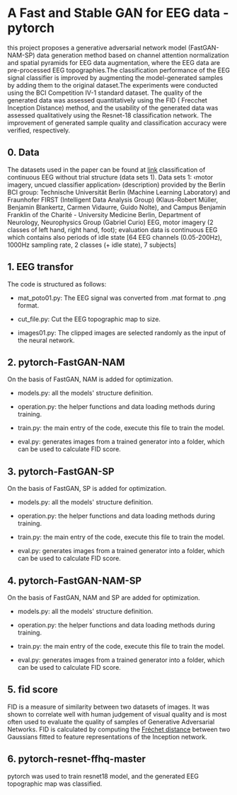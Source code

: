 # A Fast and Stable GAN for  EEG data - pytorch
this project proposes a generative adversarial network model (FastGAN-NAM-SP) data generation method based on channel attention normalization and spatial pyramids for EEG data augmentation, where the EEG data are pre-processed EEG topographies.The classification performance of the EEG signal classifier is improved by augmenting the model-generated samples by adding them to the original dataset.The experiments were conducted using the BCI Competition IV-1 standard dataset. The quality of the generated data was assessed quantitatively using the FID ( Frecchet Inception Distance) method, and the usability of the generated data was assessed qualitatively using the Resnet-18 classification network. The improvement of generated sample quality and classification accuracy were verified, respectively.
## 0. Data
The datasets used in the paper can be found at [link](http://www.bbci.de/competition/iv/#dataset1)
classification of continuous EEG without trial structure (data sets 1).
Data sets 1: ‹motor imagery, uncued classifier application› (description)
provided by the Berlin BCI group: Technische Universität Berlin (Machine Learning Laboratory) and Fraunhofer FIRST (Intelligent Data Analysis Group) (Klaus-Robert Müller, Benjamin Blankertz, Carmen Vidaurre, Guido Nolte), and Campus Benjamin Franklin of the Charité - University Medicine Berlin, Department of Neurology, Neurophysics Group (Gabriel Curio)
EEG, motor imagery (2 classes of left hand, right hand, foot); evaluation data is continuous EEG which contains also periods of idle state
[64 EEG channels (0.05-200Hz), 1000Hz sampling rate, 2 classes (+ idle state), 7 subjects]
## 1. EEG transfor
The code is structured as follows:
* mat_poto01.py: The EEG signal was converted from .mat format to .png format.
  
* cut_file.py: Cut the EEG topographic map to size.
  
* images01.py: The clipped images are selected randomly as the input of the neural network.
## 2. pytorch-FastGAN-NAM
On the basis of FastGAN, NAM is added for optimization.
* models.py: all the models' structure definition.
  
* operation.py: the helper functions and data loading methods during training.

* train.py: the main entry of the code, execute this file to train the model.

*  eval.py: generates images from a trained generator into a folder, which can be used to calculate FID score.
## 3. pytorch-FastGAN-SP
On the basis of FastGAN, SP is added for optimization.
* models.py: all the models' structure definition.
  
* operation.py: the helper functions and data loading methods during training.

* train.py: the main entry of the code, execute this file to train the model.

*  eval.py: generates images from a trained generator into a folder, which can be used to calculate FID score.
## 4. pytorch-FastGAN-NAM-SP
On the basis of FastGAN, NAM and SP are added for optimization.
* models.py: all the models' structure definition.
  
* operation.py: the helper functions and data loading methods during training.

* train.py: the main entry of the code, execute this file to train the model.

*  eval.py: generates images from a trained generator into a folder, which can be used to calculate FID score.
## 5. fid score
FID is a measure of similarity between two datasets of images. 
It was shown to correlate well with human judgement of visual quality and is most often used to evaluate the quality of samples of Generative Adversarial Networks.
FID is calculated by computing the [Fréchet distance](https://en.wikipedia.org/wiki/Fr%C3%A9chet_distance) between two Gaussians fitted to feature representations of the Inception network.
## 6. pytorch-resnet-ffhq-master
pytorch was used to train resnet18 model, and the generated EEG topographic map was classified.

